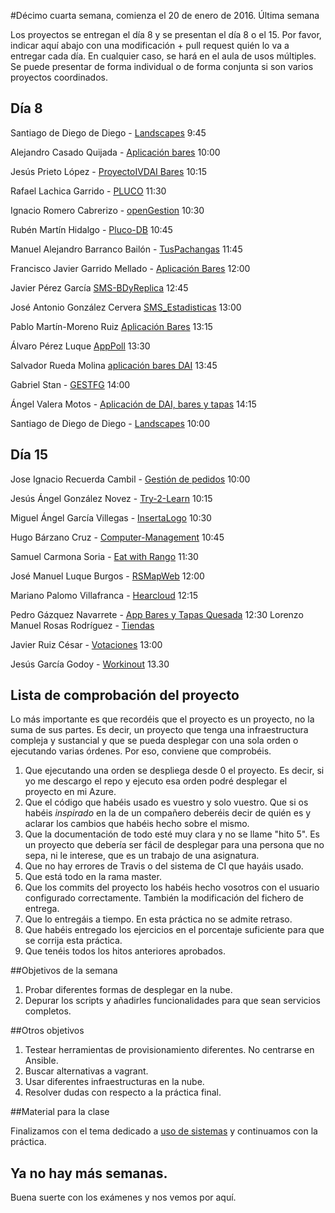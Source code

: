 #Décimo cuarta semana, comienza el 20 de enero de 2016. Última semana

Los proyectos se entregan el día 8 y se presentan el día 8 o el 15. Por favor, indicar aquí abajo con una modificación + pull request quién lo va a entregar cada día. En cualquier caso, se hará en el aula de usos múltiples. Se puede presentar de forma individual o de forma conjunta si son varios proyectos coordinados.

## Día 8


Santiago de Diego de Diego -
[Landscapes](https://github.com/santidediego/Landscapes) 9:45

Alejandro Casado Quijada -
[Aplicación bares](https://github.com/acasadoquijada/IV) 10:00

Jesús Prieto López -
[ProyectoIVDAI Bares](https://github.com/JesGor/Proyecto-IV-DAI) 10:15

Rafael Lachica Garrido -
[PLUCO](https://github.com/rafaellg8/IV-PLUCO-RLG) 11:30

Ignacio Romero Cabrerizo -
[openGestion](https://github.com/nachobit/IV_PR_OpenOrder) 10:30

Rubén Martín Hidalgo -
[Pluco-DB](https://github.com/romilgildo/IV-PLUCO-RMH) 10:45

Manuel Alejandro Barranco Bailón -
[TusPachangas](https://github.com/mabarrbai/TusPachangas) 11:45

Francisco Javier Garrido Mellado -
[Aplicación Bares](https://github.com/javiergarridomellado/DAI) 12:00

Javier Pérez García
[SMS-BDyReplica](https://github.com/neon520/SMS-BDyReplica) 12:45

José Antonio González Cervera
[SMS_Estadisticas](https://github.com/JA-Gonz/SMS_Estadisticas) 13:00

Pablo Martín-Moreno Ruiz
[Aplicación Bares](https://github.com/pmmre/Bares) 13:15

Álvaro Pérez Luque [AppPoll](https://github.com/alvaro-gr/proyecto-IV) 13:30

Salvador Rueda Molina [aplicación bares DAI](https://github.com/srmf9/Proyecto-IV)  13:45

Gabriel Stan - [GESTFG](https://github.com/gabriel-stan/gestion-tfg) 14:00

Ángel Valera Motos -
[Aplicación de DAI, bares y tapas](https://github.com/AngelValera/bares-y-tapas-DAI) 14:15

Santiago de Diego de Diego -
[Landscapes](https://github.com/santidediego/Landscapes) 10:00

## Día 15


Jose Ignacio Recuerda Cambil -
[Gestión de pedidos](https://github.com/ignaciorecuerda/gestionpedidos_django) 10:00

Jesús Ángel González Novez -
[Try-2-Learn](https://github.com/jesusgn90/Try-2-Learn) 10:15

Miguel Ángel García Villegas -
[InsertaLogo](https://github.com/magvugr/InsertaLogo) 10:30

Hugo Bárzano Cruz -
[Computer-Management](https://github.com/hugobarzano/osl-computer-management) 10:45

Samuel Carmona Soria -
[Eat with Rango](https://github.com/Samuc/Eat-with-Rango) 11:30

José Manuel Luque Burgos -
[RSMapWeb](https://github.com/luqueburgosjm/RSMapWeb) 12:00

Mariano Palomo Villafranca -
[Hearcloud](https://github.com/mpvillafranca/hear-cloud) 12:15

Pedro Gázquez Navarrete - 
[App Bares y Tapas Quesada](https://github.com/pedrogazquez/appBares) 12:30
Lorenzo Manuel Rosas Rodríguez - [Tiendas](https://github.com/lorenmanu/Tiendas)

Javier Ruiz César - [Votaciones](https://github.com/javiexfiliana7/submodulo-javi) 13:00

Jesús García Godoy - [Workinout](https://github.com/jesmorc/Workinout.git) 13.30

## Lista de comprobación del proyecto

Lo más importante es que recordéis que el proyecto es un proyecto, no la suma de sus partes. Es decir, un proyecto que tenga una infraestructura compleja y sustancial y que se pueda desplegar con una sola orden o ejecutando varias órdenes. Por eso, conviene que comprobéis.

1. Que ejecutando una orden se despliega desde 0 el proyecto. Es decir, si yo me descargo el repo y ejecuto esa orden podré desplegar el proyecto en mi Azure.
2. Que el código que habéis usado es vuestro y solo vuestro. Que si os habéis *inspirado* en la de un compañero deberéis decir de quién es y aclarar los cambios que habéis hecho sobre el mismo.
3. Que la documentación de todo esté muy clara y no se llame "hito 5". Es un proyecto que debería ser fácil de desplegar para una persona que no sepa, ni le interese, que es un trabajo de una asignatura.
4. Que no hay errores de Travis o del sistema de CI que hayáis usado.
5. Que está todo en la rama master.
6. Que los commits del proyecto los habéis hecho vosotros con el usuario configurado correctamente. También la modificación del fichero de entrega.
7. Que lo entregáis a tiempo. En esta práctica no se admite retraso.
8. Que habéis entregado los ejercicios en el porcentaje suficiente para que se corrija esta práctica.
9. Que tenéis todos los hitos anteriores aprobados.


##Objetivos de la semana

1. Probar diferentes formas de desplegar en la nube.
2. Depurar los scripts y añadirles funcionalidades para que sean servicios completos.

##Otros objetivos

1. Testear herramientas de provisionamiento diferentes. No centrarse en Ansible.
2. Buscar alternativas a vagrant.
3. Usar diferentes infraestructuras en la nube.
4. Resolver dudas con respecto a la práctica final.

##Material para la clase

Finalizamos con el tema dedicado a [uso de sistemas](http://jj.github.io/IV/documentos/temas/Uso_de_sistemas) y continuamos con la práctica.


## Ya no hay más semanas.

Buena suerte con los exámenes y nos vemos por aquí.
